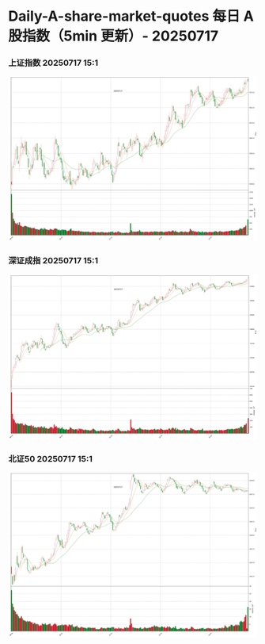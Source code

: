 
# Daily-A-share-market-quotes 每日 A 股指数（5min 更新）- 20250717

### 上证指数 20250717 15:1
![](./fig/2025/7/20250717-sh000001.png)

### 深证成指 20250717 15:1
![](./fig/2025/7/20250717-sz399001.png)

### 北证50 20250717 15:1
![](./fig/2025/7/20250717-bj899050.png)
